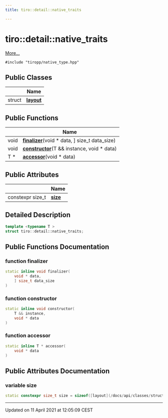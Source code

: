```yaml
---
title: tiro::detail::native_traits

---
```


# tiro::detail::native_traits



 [More...](#detailed-description)


`#include "tiropp/native_type.hpp"`

## Public Classes

|                | Name           |
| -------------- | -------------- |
| struct | **[layout](/docs/api/classes/structtiro_1_1detail_1_1native__traits_1_1layout)**  |

## Public Functions

|                | Name           |
| -------------- | -------------- |
| void | **[finalizer](/docs/api/classes/structtiro_1_1detail_1_1native__traits#function-finalizer)**(void * data, ] size_t data_size) |
| void | **[constructor](/docs/api/classes/structtiro_1_1detail_1_1native__traits#function-constructor)**(T && instance, void * data) |
| T * | **[accessor](/docs/api/classes/structtiro_1_1detail_1_1native__traits#function-accessor)**(void * data) |

## Public Attributes

|                | Name           |
| -------------- | -------------- |
| constexpr size_t | **[size](/docs/api/classes/structtiro_1_1detail_1_1native__traits#variable-size)**  |

## Detailed Description

```cpp
template <typename T >
struct tiro::detail::native_traits;
```

## Public Functions Documentation

### function finalizer

```cpp
static inline void finalizer(
    void * data,
    ] size_t data_size
)
```


### function constructor

```cpp
static inline void constructor(
    T && instance,
    void * data
)
```


### function accessor

```cpp
static inline T * accessor(
    void * data
)
```


## Public Attributes Documentation

### variable size

```cpp
static constexpr size_t size = sizeof([layout](/docs/api/classes/structtiro_1_1detail_1_1native__traits_1_1layout));
```


-------------------------------

Updated on 11 April 2021 at 12:05:09 CEST
